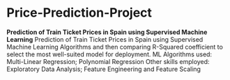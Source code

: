 # Price-Prediction-Project
**Prediction of Train Ticket Prices in Spain using Supervised Machine Learning**
Prediction of Train Ticket Prices in Spain using Supervised Machine Learning Algorithms and then comparing R-Squared coefficient to select the most well-suited model for deployment.  ML Algorithms used: Multi-Linear Regression; Polynomial Regression  Other skills employed: Exploratory Data Analysis; Feature Engineering and Feature Scaling
